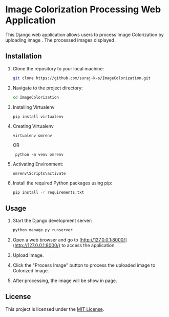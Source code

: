 # Image Colorization Processing Web Application

This Django web application allows users to process Image Colorization by uploading image . The processed images displayed .

## Installation

1. Clone the repository to your local machine:

    ```bash
    git clone https://github.com/suraj-k-s/ImageColorization.git
    ```

2. Navigate to the project directory:

    ```bash
    cd ImageColorization
    ```
    
3. Installing Virtualenv 
    
    ```
    pip install virtualenv
    ```
    
4. Creating Virtualenv
    ```
    virtualenv omrenv
    ```

    OR

   ```
    python -m venv omrenv
    ```
    
5. Activating Environment:
    ```
    omrenv\Scripts\activate
    ```

6. Install the required Python packages using pip:

    ```bash
    pip install -r requirements.txt
    ```

## Usage

1. Start the Django development server:

    ```bash
    python manage.py runserver
    ```

2. Open a web browser and go to [http://127.0.0.1:8000/](http://127.0.0.1:8000/) to access the application.

3. Upload Image.

4. Click the "Process Image" button to process the uploaded image to Colorized Image.

5. After processing, the image will be show in page.


## License

This project is licensed under the [MIT License](LICENSE).
